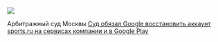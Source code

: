 <!--2025-05-12 10:58:02-->
<div class="yb">
  <div class="rss habr"><img src="https://habrastorage.org/getpro/habr/upload_files/3b0/0c9/ec9/3b00c9ec95b96efc7a377678629c2abb.webp" /><p>Арбитражный суд Москвы <a... <p class="titl"><a href="https://habr.com/ru/news/908596/?utm_source=habrahabr&utm_medium=rss&utm_campaign=908596">Суд обязал Google восстановить аккаунт sports.ru на сервисах компании и в Google Play</a></p></div>
</div>
